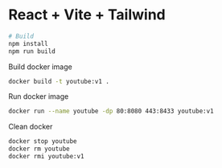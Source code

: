# React + Vite + Tailwind

```bash
# Build
npm install
npm run build
```
Build docker image
```bash
docker build -t youtube:v1 .
```
Run docker image
```bash
docker run --name youtube -dp 80:8080 443:8433 youtube:v1
```
Clean docker
```bash
docker stop youtube
docker rm youtube
docker rmi youtube:v1
```